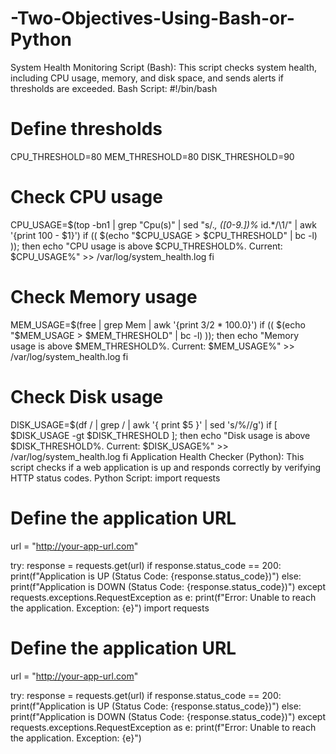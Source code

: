 # -Two-Objectives-Using-Bash-or-Python
System Health Monitoring Script (Bash): This script checks system health, including CPU usage, memory, and disk space, and sends alerts if thresholds are exceeded.
 Bash Script:
 #!/bin/bash

# Define thresholds
CPU_THRESHOLD=80
MEM_THRESHOLD=80
DISK_THRESHOLD=90

# Check CPU usage
CPU_USAGE=$(top -bn1 | grep "Cpu(s)" | sed "s/.*, *\([0-9.]*\)%* id.*/\1/" | awk '{print 100 - $1}')
if (( $(echo "$CPU_USAGE > $CPU_THRESHOLD" | bc -l) )); then
  echo "CPU usage is above $CPU_THRESHOLD%. Current: $CPU_USAGE%" >> /var/log/system_health.log
fi

# Check Memory usage
MEM_USAGE=$(free | grep Mem | awk '{print $3/$2 * 100.0}')
if (( $(echo "$MEM_USAGE > $MEM_THRESHOLD" | bc -l) )); then
  echo "Memory usage is above $MEM_THRESHOLD%. Current: $MEM_USAGE%" >> /var/log/system_health.log
fi

# Check Disk usage
DISK_USAGE=$(df / | grep / | awk '{ print $5 }' | sed 's/%//g')
if [ $DISK_USAGE -gt $DISK_THRESHOLD ]; then
  echo "Disk usage is above $DISK_THRESHOLD%. Current: $DISK_USAGE%" >> /var/log/system_health.log
fi
Application Health Checker (Python): This script checks if a web application is up and responds correctly by verifying HTTP status codes.
 Python Script:
 import requests

# Define the application URL
url = "http://your-app-url.com"

try:
    response = requests.get(url)
    if response.status_code == 200:
        print(f"Application is UP (Status Code: {response.status_code})")
    else:
        print(f"Application is DOWN (Status Code: {response.status_code})")
except requests.exceptions.RequestException as e:
    print(f"Error: Unable to reach the application. Exception: {e}")
import requests

# Define the application URL
url = "http://your-app-url.com"

try:
    response = requests.get(url)
    if response.status_code == 200:
        print(f"Application is UP (Status Code: {response.status_code})")
    else:
        print(f"Application is DOWN (Status Code: {response.status_code})")
except requests.exceptions.RequestException as e:
    print(f"Error: Unable to reach the application. Exception: {e}")

